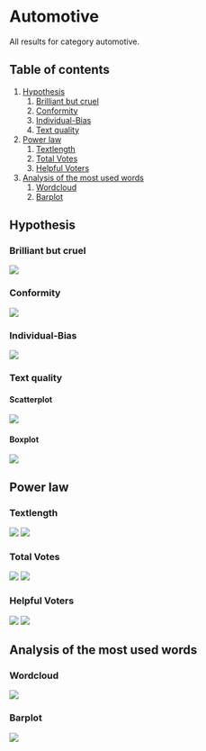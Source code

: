 # Automotive

All results for category automotive.

##  Table of contents

1. [Hypothesis](#hypothesis)
    1. [Brilliant but cruel](#brilliant-but-cruel)
    2. [Conformity](#conformity)
    3. [Individual-Bias](#individual-bias)
    4. [Text quality](#text-quality)
2. [Power law](#power-law)
    1. [Textlength](#textlength)
    2. [Total Votes](#total-votes)
    3. [Helpful Voters](#helpful-voters)
3. [Analysis of the most used words](#analysis-of-the-most-used-words)
    1. [Wordcloud](#wordcloud)    
    2. [Barplot](#barplot)

## Hypothesis

### Brilliant but cruel
![](./brilliantButCruelAutomotive.gif)

### Conformity
![](./conformityAutomotive.gif)

### Individual-Bias
![](./individualBiasAutomotive.gif)

### Text quality

#### Scatterplot
![](./scatterPlotwordcountAutomotive.gif)

#### Boxplot
![](./textQualityBoxplotAutomotive.gif)


## Power law

### Textlength
![](./c_compareWordcountToOccurence_Automotive.gif)
![](./c_powerlawWordcount_Automotive.gif)

### Total Votes
![](./b_compareVotersToOccurence_Automotive.gif)
![](./b_powerlawVoters_Automotive.gif)

### Helpful Voters
![](./a_comparehelpfulVotersToOccurence_Automotive.gif)
![](./a_powerlawHelpfulVoters_Automotive.gif)

## Analysis of the most used words

### Wordcloud
![](./plotWordcloudEvaluationAutomotive.png)

### Barplot
![](./)


